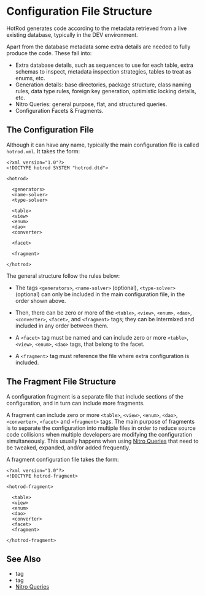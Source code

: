 # Configuration File Structure

HotRod generates code according to the metadata retrieved from a live existing database, typically 
in the DEV environment.

Apart from the database metadata some extra details are needed to fully produce the code. These fall into:

- Extra database details, such as sequences to use for each table, extra schemas to inspect, metadata inspection strategies, tables to treat as enums, etc.
- Generation details: base directories, package structure, class naming rules, data type rules, foreign key generation, optimistic locking details, etc.
- Nitro Queries: general purpose, flat, and structured queries.
- Configuration Facets & Fragments.

## The Configuration File

Although it can have any name, typically the main configuration file is called `hotrod.xml`. It takes the form:

    <?xml version="1.0"?>
    <!DOCTYPE hotrod SYSTEM "hotrod.dtd">
    
    <hotrod>
    
      <generators>
      <name-solver>
      <type-solver>
      
      <table>
      <view>
      <enum>
      <dao>
      <converter>
      
      <facet>
      
      <fragment>
      
    </hotrod>

The general structure follow the rules below:

- The tags `<generators>`, `<name-solver>` (optional), `<type-solver>` (optional) can only be included in the main configuration file, in the order shown above.

- Then, there can be zero or more of the `<table>`, `<view>`, `<enum>`, `<dao>`, `<converter>`, `<facet>`, and `<fragment>` tags; 
they can be intermixed and included in any order between them.

- A `<facet>` tag must be named and can include zero or more `<table>`, `<view>`, `<enum>`, `<dao>` tags, that belong to the facet.

- A `<fragment>` tag must reference the file where extra configuration is included.

## The Fragment File Structure

A configuration fragment is a separate file that include sections of the configuration, and in turn can include more fragments.

A fragment can include zero or more `<table>`, `<view>`, `<enum>`, `<dao>`, `<converter>`, `<facet>` and `<fragment>` tags. The main purpose of 
fragments is to separate the configuration into multiple files in order to reduce source code collisions when multiple developers are 
modifying the configuration simultaneously. This usually happens when using [Nitro Queries](../nitro/nitro-queries.md) that need to be tweaked, expanded, 
and/or added frequently.

A fragment configuration file takes the form:

    <?xml version="1.0"?>
    <!DOCTYPE hotrod-fragment>
    
    <hotrod-fragment>
    
      <table>
      <view>
      <enum>
      <dao>
      <converter>
      <facet>
      <fragment>
    
    </hotrod-fragment>

## See Also

- [<name-solver>](name-solver.md) tag
- [<type-solver>](type-solver.md) tag
- [Nitro Queries](../nitro/nitro-queries.md)
 
 
 
